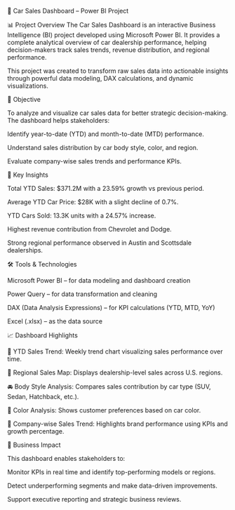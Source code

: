 🚗 Car Sales Dashboard – Power BI Project

📊 Project Overview
The Car Sales Dashboard is an interactive Business Intelligence (BI) project developed using Microsoft Power BI. It provides a complete analytical overview of car dealership performance, helping decision-makers track sales trends, revenue distribution, and regional performance.

This project was created to transform raw sales data into actionable insights through powerful data modeling, DAX calculations, and dynamic visualizations.

🎯 Objective

To analyze and visualize car sales data for better strategic decision-making. The dashboard helps stakeholders:

Identify year-to-date (YTD) and month-to-date (MTD) performance.

Understand sales distribution by car body style, color, and region.

Evaluate company-wise sales trends and performance KPIs.

🧠 Key Insights

Total YTD Sales: $371.2M with a 23.59% growth vs previous period.

Average YTD Car Price: $28K with a slight decline of 0.7%.

YTD Cars Sold: 13.3K units with a 24.57% increase.

Highest revenue contribution from Chevrolet and Dodge.

Strong regional performance observed in Austin and Scottsdale dealerships.

🛠️ Tools & Technologies

Microsoft Power BI – for data modeling and dashboard creation

Power Query – for data transformation and cleaning

DAX (Data Analysis Expressions) – for KPI calculations (YTD, MTD, YoY)

Excel (.xlsx) – as the data source

📈 Dashboard Highlights

📍 YTD Sales Trend: Weekly trend chart visualizing sales performance over time.

🧭 Regional Sales Map: Displays dealership-level sales across U.S. regions.

🚘 Body Style Analysis: Compares sales contribution by car type (SUV, Sedan, Hatchback, etc.).

🎨 Color Analysis: Shows customer preferences based on car color.

🏢 Company-wise Sales Trend: Highlights brand performance using KPIs and growth percentage.

🧾 Business Impact

This dashboard enables stakeholders to:

Monitor KPIs in real time and identify top-performing models or regions.

Detect underperforming segments and make data-driven improvements.

Support executive reporting and strategic business reviews.
